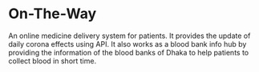 ﻿# On-The-Way
An online medicine delivery system for patients. It provides the update of daily corona effects using API. It also works as a blood bank info hub by providing the information of the blood banks of Dhaka to help patients to collect blood in short time.
